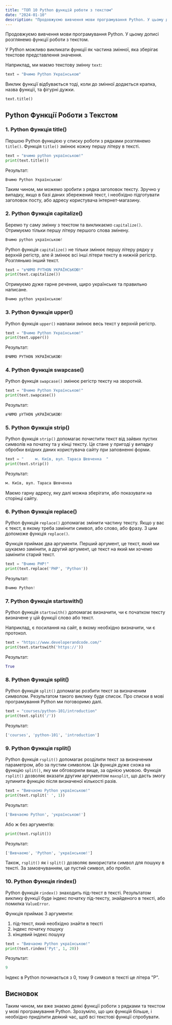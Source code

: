 ```yaml
---
title: "ТОП 10 Python функцій роботи з текстом"
date: "2024-01-10"
description: "Продовжуємо вивчення мови програмування Python. У цьому дописі розглянемо функції роботи з текстом."
---
```


Продовжуємо вивчення мови програмування Python. У цьому дописі розглянемо функції роботи з текстом.

У Python можливо викликати функції як частина змінної, яка зберігає текстове представлення значення.

Наприклад, ми маємо текстову змінну `text`:
```py
text = "Вчимо Python Українською"
```

Виклик функції відбувається тоді, коли до змінної додається крапка, назва функції, та фігурні дужки.

```py
text.title()
```

## Python Функції Роботи з Текстом

### 1. Python Функція title()

Першою Python функцією у списку роботи з рядками розглянемо `title()`. 
Функція `title()` змінює кожну першу літеру в тексті.   

```python
text = "вчимо python українською!"
print(text.title())
```

Результат:
```python
Вчимо Python Українською!
```

Таким чином, ми можемо зробити з рядка заголовок тексту. Зручно у випадку, якщо в базі даних збережений текст, і необхідно підготувати заголовок посту, або адресу користувача інтернет-магазину.

### 2. Python Функція capitalize()

Беремо ту саму змінну з текстом та викликаємо `capitalize()`. Отримуємо тільки першу літеру першого слова змінену.

```python
Вчимо python українською!
```

Python функція `capitalize()` не тільки змінює першу літеру рядку у верхній регістр, але й змінює всі інші літери тексту в нижній регістр.
Розгляньмо інший текст.

```python
text = "вЧИМО PYTHON УКРАЇНСЬКОЮ!"
print(text.capitalize())
```

Отримуємо дуже гарне речення, щиро українське та правильно написане.

```python
Вчимо python українською!
```

### 3. Python Функція upper()

Python функція `upper()` навпаки змінює весь текст у верхній регістр.

```python
text = "Вчимо Python Українською!"
print(text.upper())
```

Результат:
```python
ВЧИМО PYTHON УКРАЇНСЬКОЮ!
```

### 4. Python Функція swapcase()

Python функція `swapcase()` змінює регістр тексту на зворотній.

```python
text = "Вчимо Python Українською!"
print(text.swapcase())
```

Результат:
```python
вЧИМО pYTHON уКРАЇНСЬКОЮ!
```

### 5. Python Функція strip()

Python функція `strip()` допомагає почистити текст від зайвих пустих символів на початку та у кінці тексту.
Це стане у пригоді у випадку обробки вхідних даних користувача сайту при заповненні форми.

```python
text = "     м. Київ, вул. Тараса Шевченка  "
print(text.strip())
```

Результат:
```python
м. Київ, вул. Тараса Шевченка
```

Маємо гарну адресу, яку далі можна зберігати, або показувати на сторінці сайту.

### 6. Python Функція replace()

Python функція `replace()` допомагає змінити частину тексту. 
Якщо у вас є текст, в якому треба замінити символ, або слово, або фразу. З цим допоможе функція `replace()`.

Функція приймає два аргументи. Перший аргумент, це текст, який ми шукаємо замінити, а другий аргумент, це текст на який ми хочемо замінити старий текст.
```python
text = "Вчимо PHP!"
print(text.replace('PHP', 'Python'))
```

Результат:
```python
Вчимо Python!
```

### 7. Python Функція startswith()

Python функція `startswith()` допомагає визначити, чи є початком тексту визначене у цій функції слово або текст.

Наприклад, є посилання на сайт, в якому необхідно визначити, чи є протокол.
```python
text = "https://www.developerandcode.com/"
print(text.startswith('https://'))
```

Результат:
```python
True
```

### 8. Python Функція split()

Python функція `split()` допомагає розбити текст за визначеним символом. Результатом такого виклику буде список.
Про списки в мові програмування Python ми поговоримо далі.

```python
text = "courses/python-101/introduction"
print(text.split('/'))
```

Результат:
```python
['courses', 'python-101', 'introduction']
```

### 9. Python Функція rsplit()

Python функція `rsplit()` допомагає розділити текст за визначеним параметром, або за пустим символом. Ця функція дуже схожа на функцію `split()`, яку ми обговорили вище, за однією умовою. 
Функція `rsplit()` дозволяє вказати другим аргументом `maxsplit`, що дасть змогу зупинити функцію після визначеної кількості разів.

```python
text = "Вивчаємо Python українською!"
print(text.rsplit(' ', 1))
```

Результат:
```python
['Вивчаємо Python', 'українською!']
```

Або ж без аргументів:
```python
print(text.rsplit())
```
Результат:
```python
['Вивчаємо', 'Python', 'українською!']
```


Також, `rsplit()` як і `split()` дозволяє використати символ для пошуку в тексті. 
За замовчуванням, це пустий символ, або пробіл. 

### 10. Python Функція rindex()

Python функція `rindex()` знаходить під-текст в тексті. 
Результатом виклику функції буде індекс початку під-тексту, знайденого в тексті, або помилка `ValueError`. 

Функція приймає 3 аргументи:
1. під-текст, який необхідно знайти в тексті
2. індекс початку пошуку
3. кінцевий індекс пошуку

```python
text = "Вивчаємо Python українською!"
print(text.rindex('Pyt', 1, 20))
```

Результат:
```python
9
```

Індекс в Python починається з 0, тому 9 символ в тексті це літера "P".

## Висновок

Таким чином, ми вже знаємо деякі функції роботи з рядками та текстом у мові програмування Python. 
Зрозуміло, що цих функцій більше, і необхідно приділити деякий час, щоб всі текстові функції спробувати.
